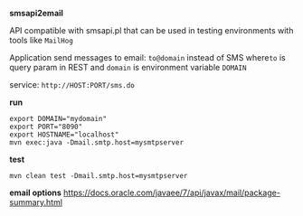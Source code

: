 **smsapi2email**

API compatible with smsapi.pl
that can be used in testing environments with tools like `MailHog`

Application send messages to email: `to@domain` instead of SMS
where`to` is query param in REST
and `domain` is environment variable `DOMAIN`

service: `http://HOST:PORT/sms.do`

**run**
```
export DOMAIN="mydomain"
export PORT="8090"
export HOSTNAME="localhost"
mvn exec:java -Dmail.smtp.host=mysmtpserver
```

**test**

`mvn clean test -Dmail.smtp.host=mysmtpserver`

**email options**
<https://docs.oracle.com/javaee/7/api/javax/mail/package-summary.html>
